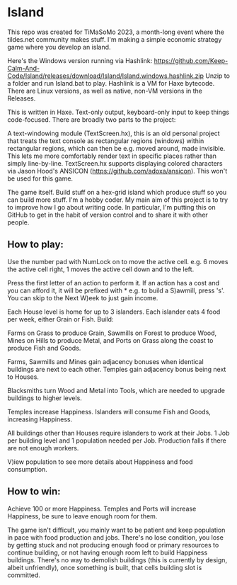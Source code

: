 # Island

This repo was created for TiMaSoMo 2023, a month-long event where the tildes.net community makes stuff. I'm making a simple economic strategy game where you develop an island.

Here's the Windows version running via Hashlink: https://github.com/Keep-Calm-And-Code/Island/releases/download/Island/Island.windows.hashlink.zip Unzip to a folder and run Island.bat to play. Hashlink is a VM for Haxe bytecode. There are Linux versions, as well as native, non-VM versions in the Releases.

This is written in Haxe. Text-only output, keyboard-only input to keep things code-focused. There are broadly two parts to the project:

A text-windowing module (TextScreen.hx), this is an old personal project that treats the text console as rectangular regions (windows) within rectangular regions, which can then be e.g. moved around, made invisible. This lets me more comfortably render text in specific places rather than simply line-by-line. TextScreen.hx supports displaying colored characters via Jason Hood's ANSICON (https://github.com/adoxa/ansicon). This won't be used for this game.

The game itself. Build stuff on a hex-grid island which produce stuff so you can build more stuff. I'm a hobby coder. My main aim of this project is to try to improve how I go about writing code. In particular, I'm putting this on GitHub to get in the habit of version control and to share it with other people.

How to play:
------------

Use the number pad with NumLock on to move the active cell. e.g. 6 moves the active cell right, 1 moves the active cell down and to the left.

Press the first letter of an action to perform it. If an action has a cost and you can afford it, it will be prefixed with * e.g. to build a S)awmill, press 's'. You can skip to the Next W)eek to just gain income.

Each House level is home for up to 3 islanders. Each islander eats 4 food per week, either Grain or Fish. Build:

Farms on Grass to produce Grain,
Sawmills on Forest to produce Wood,
Mines on Hills to produce Metal, and
Ports on Grass along the coast to produce Fish and Goods.

Farms, Sawmills and Mines gain adjacency bonuses when identical buildings are next to each other. Temples gain adjacency bonus being next to Houses.

Blacksmiths turn Wood and Metal into Tools, which are needed to upgrade buildings to higher levels.

Temples increase Happiness. Islanders will consume Fish and Goods, increasing Happiness.

All buildings other than Houses require islanders to work at their Jobs. 1 Job per building level and 1 population needed per Job. Production falls if there are not enough workers.

V)iew population to see more details about Happiness and food consumption.


How to win:
-----------

Achieve 100 or more Happiness. Temples and Ports will increase Happiness, be sure to leave enough room for them.

The game isn't difficult, you mainly want to be patient and keep population in pace with food production and jobs. There's no lose condition, you lose by getting stuck and not producing enough food or primary resources to continue building, or not having enough room left to build Happiness buildings. There's no way to demolish buildings (this is currently by design, albeit unfriendly), once something is built, that cells building slot is committed.
